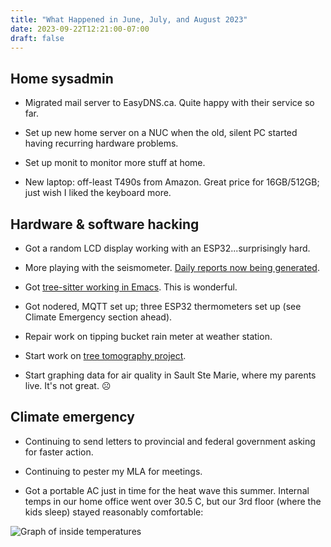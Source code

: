 ```yaml
---
title: "What Happened in June, July, and August 2023"
date: 2023-09-22T12:21:00-07:00
draft: false
---
```


## Home sysadmin

- Migrated mail server to EasyDNS.ca.  Quite happy with their service
  so far.

- Set up new home server on a NUC when the old, silent PC started
  having recurring hardware problems.
  
- Set up monit to monitor more stuff at home.

- New laptop: off-least T490s from Amazon.  Great price for
  16GB/512GB; just wish I liked the keyboard more.
  
## Hardware & software hacking

- Got a random LCD display working with an ESP32...surprisingly hard.

- More playing with the seismometer.  [Daily reports now being
  generated][0].
  
- Got [tree-sitter working in Emacs][1].  This is wonderful. 

- Got nodered, MQTT set up; three ESP32 thermometers set up (see
  Climate Emergency section ahead).
  
- Repair work on tipping bucket rain meter at weather station.

- Start work on [tree tomography project][4].

- Start graphing data for air quality in Sault Ste Marie, where my
  parents live.  It's not great. ☹️

## Climate emergency

- Continuing to send letters to provincial and federal government
  asking for faster action.
    
- Continuing to pester my MLA for meetings.

- Got a portable AC just in time for the heat wave this summer.
  Internal temps in our home office went over 30.5 C, but our 3rd
  floor (where the kids sleep) stayed reasonably comfortable:
  
![Graph of inside temperatures][2]

[0]: https://github.com/saintaardvark/raspishake_report
[1]: https://www.masteringemacs.org/article/how-to-get-started-tree-sitter
[2]: /2023-august-heatwave-temps.png
[4]: https://github.com/saintaardvark/tree_tomography
